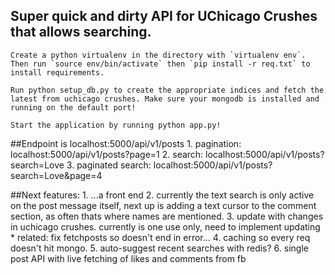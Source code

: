 ## Super quick and dirty API for UChicago Crushes that allows searching. 

	Create a python virtualenv in the directory with `virtualenv env`. Then run `source env/bin/activate` then `pip install -r req.txt` to install requirements. 
	
	Run python setup_db.py to create the appropriate indices and fetch the latest from uchicago crushes. Make sure your mongodb is installed and running on the default port!

	Start the application by running python app.py!

##Endpoint is localhost:5000/api/v1/posts
	1. pagination: localhost:5000/api/v1/posts?page=1
	2. search: localhost:5000/api/v1/posts?search=Love
	3. paginated search: localhost:5000/api/v1/posts?search=Love&page=4

##Next features:
	1. ...a front end
	2. currently the text search is only active on the post message itself, next up is adding a text cursor to the comment section, as often thats where names are mentioned.
	3. update with changes in uchicago crushes. currently is one use only, need to implement updating
		* related: fix fetchposts so doesn't end in error...
	4. caching so every req doesn't hit mongo. 
	5. auto-suggest recent searches with redis?
	6. single post API with live fetching of likes and comments from fb
